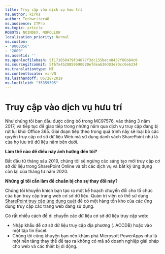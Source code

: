 ```yaml
---
title: Truy cập vào dịch vụ hưu trí
ms.author: kirks
author: Techwriter40
ms.audience: ITPro
ms.topic: article
ROBOTS: NOINDEX, NOFOLLOW
localization_priority: Normal
ms.custom:
- "9000356"
- "2009"
ms.assetid: ''
ms.openlocfilehash: 5f171050479f34077f3dc155bec40437f86b84c0
ms.sourcegitcommit: 5fb7a4b28859690020efdea630d03e70cc0e6334
ms.translationtype: MT
ms.contentlocale: vi-VN
ms.lasthandoff: 06/28/2019
ms.locfileid: "35359395"
---
```

# <a name="access-services-retirement"></a>Truy cập vào dịch vụ hưu trí

Như chúng tôi ban đầu được công bố trong MC97576, vào tháng 3 năm 2017, và tiếp tục để giao tiếp trong những năm qua dịch vụ truy cập đang bị rút lui khỏi Office 365. Giai đoạn tiếp theo trong quá trình này sẽ loại bỏ các quyền truy cập cơ sở dữ liệu Web mà sử dụng danh sách SharePoint như là của họ lưu trữ dữ liệu nằm bên dưới.

**Làm thế nào để điều này ảnh hưởng đến tôi?**

Bắt đầu từ tháng sáu 2019, chúng tôi sẽ ngừng các sáng tạo mới truy cập cơ sở dữ liệu trong SharePoint Online và tắt các dịch vụ và bất kỳ ứng dụng còn lại của tháng tư năm 2020.

**Những gì tôi cần làm để chuẩn bị cho sự thay đổi này?**

Chúng tôi khuyến khích bạn tạo ra một kế hoạch chuyển đổi cho tổ chức của bạn truy cập trang web cơ sở dữ liệu. Quản trị viên có thể sử dụng [SharePoint truy cập ứng dụng quét](https://github.com/SharePoint/PnP-Tools/tree/master/Solutions/SharePoint.AccessApp.Scanner) để có một hàng tồn kho của các ứng dụng truy cập các trang web đang sử dụng.

Có rất nhiều cách để di chuyển các dữ liệu cơ sở dữ liệu truy cập web:

- Nhập khẩu để cơ sở dữ liệu truy cập địa phương (. ACCDB) hoặc vào một tập tin Excel.
- Chúng tôi cũng khuyên bạn nên khám phá Microsoft PowerApps như là một nền tảng thay thế để tạo ra không có mã số doanh nghiệp giải pháp cho web và các thiết bị di động.